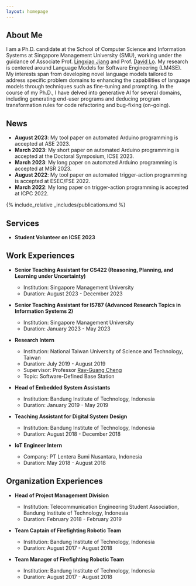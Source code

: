 ```yaml
---
layout: homepage
---
```


## About Me

I am a Ph.D. candidate at the School of Computer Science and Information Systems at Singapore Management University (SMU), working under the guidance of Associate Prof. [Lingxiao Jiang](http://www.mysmu.edu/faculty/lxjiang/#gsc.tab=0) and Prof. [David Lo](http://www.mysmu.edu/faculty/davidlo/). My research is centered around Language Models for Software Engineering (LM4SE). My interests span from developing novel language models tailored to address specific problem domains to enhancing the capabilities of language models through techniques such as fine-tuning and prompting. In the course of my Ph.D., I have delved into generative AI for several domains, including generating end-user programs and deducing program transformation rules for code refactoring and bug-fixing (on-going).

## News

- **August 2023**: My tool paper on automated Arduino programming is accepted at ASE 2023.
- **March 2023**: My short paper on automated Arduino programming is accepted at the Doctoral Symposium, ICSE 2023.
- **March 2023**: My long paper on automated Arduino programming is accepted at MSR 2023.
- **August 2022**: My tool paper on automated trigger-action programming is accepted at ESEC/FSE 2022.
- **March 2022**: My long paper on trigger-action programming is accepted at ICPC 2022.

{% include_relative _includes/publications.md %}

## Services
* **Student Volunteer on ICSE 2023**

## Work Experiences

* **Senior Teaching Assistant for CS422 (Reasoning, Planning, and Learning under Uncertainty)**
  * Institution: Singapore Management University
  * Duration: August 2023 - December 2023

* **Senior Teaching Assistant for IS787 (Advanced Research Topics in Information Systems 2)**
  * Institution: Singapore Management University
  * Duration: January 2023 - May 2023

* **Research Intern**
  * Institution: National Taiwan University of Science and Technology, Taiwan
  * Duration: July 2019 - August 2019
  * Supervisor: Professor [Ray-Guang Cheng](https://scholar.google.com/citations?user=Lg3GlmYAAAAJ&hl=zh-TW&inst=14102473421921925766)
  * Topic: Software-Defined Base Station

* **Head of Embedded System Assistants**
  * Institution: Bandung Institute of Technology, Indonesia
  * Duration: January 2019 - May 2019

* **Teaching Assistant for Digital System Design**
  * Institution: Bandung Institute of Technology, Indonesia
  * Duration: August 2018 - December 2018

* **IoT Engineer Intern**
  * Company: PT Lentera Bumi Nusantara, Indonesia
  * Duration: May 2018 - August 2018

## Organization Experiences

* **Head of Project Management Division**
  * Institution: Telecommunication Engineering Student Association, Bandung Institute of Technology, Indonesia
  * Duration: February 2018 - February 2019

* **Team Captain of Firefighting Robotic Team**
  * Institution: Bandung Institute of Technology, Indonesia
  * Duration: August 2017 - August 2018

* **Team Manager of Firefighting Robotic Team**
  * Institution: Bandung Institute of Technology, Indonesia
  * Duration: August 2017 - August 2018



<!-- {% include_relative _includes/services.md %} -->